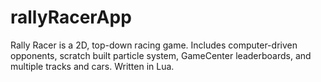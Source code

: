 # rallyRacerApp
Rally Racer is a 2D, top-down racing game. Includes computer-driven opponents, scratch built particle system, GameCenter leaderboards, and multiple tracks and cars. Written in Lua. 

